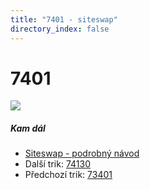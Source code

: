 ```yaml
---
title: "7401 - siteswap"
directory_index: false
---
```


# 7401

![](/animace/siteswap/7401.gif)

##### Kam dál

- [Siteswap - podrobný návod](/siteswap.html "Podrobné vysvětlení siteswapů..")
- Další trik: [74130](74130.html "Siteswap 74130")
- Předchozí trik: [73401](73401.html "Siteswap 73401")

